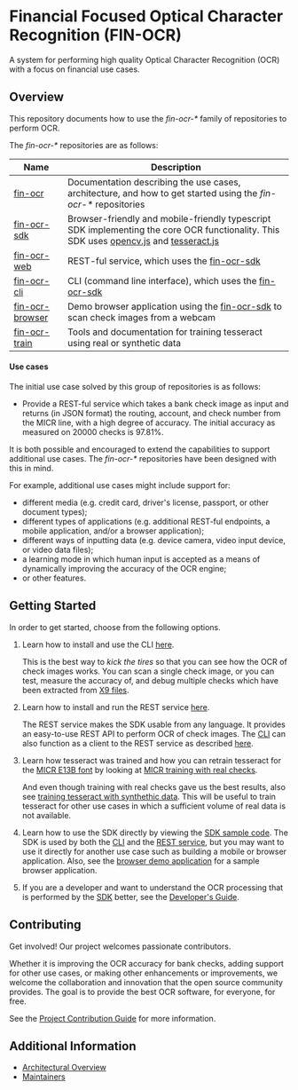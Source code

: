 # Financial Focused Optical Character Recognition (FIN-OCR)

A system for performing high quality Optical Character Recognition (OCR) with a focus on financial use cases.

## Overview

This repository documents how to use the *fin-ocr-\** family of repositories to perform OCR.

The *fin-ocr-\** repositories are as follows:

| Name | Description |
| ---- | ----------- |
| [fin-ocr](https://github.com/discoverfinancial/fin-ocr) | Documentation describing the use cases, architecture, and how to get started using the *fin-ocr-\** repositories |
| [fin-ocr-sdk](https://github.com/discoverfinancial/fin-ocr-sdk) | Browser-friendly and mobile-friendly typescript SDK implementing the core OCR functionality.  This SDK uses [opencv.js](https://github.com/TechStark/opencv-js) and [tesseract.js](https://tesseract.projectnaptha.com/) |
| [fin-ocr-web](https://github.com/discoverfinancial/fin-ocr-web) | REST-ful service, which uses the [fin-ocr-sdk](https://github.com/discoverfinancial/fin-ocr-sdk) |
| [fin-ocr-cli](https://github.com/discoverfinancial/fin-ocr-cli) | CLI (command line interface), which uses the [fin-ocr-sdk](https://github.com/discoverfinancial/fin-ocr-sdk) |
| [fin-ocr-browser](https://github.com/discoverfinancial/fin-ocr-browser) | Demo browser application using the [fin-ocr-sdk](https://github.com/discoverfinancial/fin-ocr-sdk) to scan check images from a webcam | 
| [fin-ocr-train](https://github.com/discoverfinancial/fin-ocr-train) | Tools and documentation for training tesseract using real or synthetic data |

#### Use cases
The initial use case solved by this group of repositories is as follows:

* Provide a REST-ful service which takes a bank check image as input and returns (in JSON format) the routing, account, and check number from the MICR line, with a high degree of accuracy.  The initial accuracy as measured on 20000 checks is 97.81%. 

It is both possible and encouraged to extend the capabilities to support additional use cases.  The *fin-ocr-\** repositories have been designed with this in mind.

For example, additional use cases might include support for:
* different media (e.g. credit card, driver's license, passport, or other document types);
* different types of applications (e.g. additional REST-ful endpoints, a mobile application, and/or a browser application);
* different ways of inputting data (e.g. device camera, video input device, or video data files);
* a learning mode in which human input is accepted as a means of dynamically improving the accuracy of the OCR engine;
* or other features.

## Getting Started

In order to get started, choose from the following options.

1. Learn how to install and use the CLI [here](https://github.com/discoverfinancial/fin-ocr-cli?tab=readme-ov-file#fin-ocr-cli).

   This is the best way to *kick the tires* so that you can see how the OCR of check images works.  You can scan a single check image, or you can test, measure the accuracy of, and debug multiple checks which have been extracted from [X9 files](https://www.frbservices.org/binaries/content/assets/crsocms/financial-services/check/setup/frb-x937-standards-reference.pdf).

2. Learn how to install and run the REST service [here](https://github.com/discoverfinancial/fin-ocr-web?tab=readme-ov-file#fin-ocr-web).

   The REST service makes the SDK usable from any language.  It provides an easy-to-use REST API to perform OCR of check images.  The [CLI](https://github.com/discoverfinancial/fin-ocr-cli?tab=readme-ov-file#fin-ocr-cli) can also function as a client to the REST service as described [here](https://github.com/discoverfinancial/fin-ocr-cli?tab=readme-ov-file#how-to-use-the-cli-as-a-client-for-the-rest-service).
   
3. Learn how tesseract was trained and how you can retrain tesseract for the [MICR E13B font](https://en.wikipedia.org/wiki/Magnetic_ink_character_recognition#E-13B) by looking at [MICR training with real checks](https://github.com/discoverfinancial/fin-ocr-train/blob/main/real/README.md#micr-training-with-real-checks).

   And even though training with real checks gave us the best results, also see [training tesseract with synthethic data](https://github.com/discoverfinancial/fin-ocr-train/blob/main/synthetic/README.md#tesseract-auto-training).  This will be useful to train tesseract for other use cases in which a sufficient volume of real data is not available.

4. Learn how to use the SDK directly by viewing the [SDK sample code](https://github.com/discoverfinancial/fin-ocr-sdk?tab=readme-ov-file#sample-code).  The SDK is used by both the [CLI](https://github.com/discoverfinancial/fin-ocr-cli?tab=readme-ov-file#fin-ocr-cli) and the [REST service](https://github.com/discoverfinancial/fin-ocr-web?tab=readme-ov-file#fin-ocr-web), but you may want to use it directly for another use case such as building a mobile or browser application.  Also, see the [browser demo application](https://github.com/discoverfinancial/fin-ocr-browser?tab=readme-ov-file#fin-ocr-browser-based-demo-application) for a sample browser application.

5. If you are a developer and want to understand the OCR processing that is performed by the [SDK](https://github.com/discoverfinancial/fin-ocr-sdk) better, see the [Developer's Guide](./DEV_GUIDE.md).

## Contributing

Get involved!  Our project welcomes passionate contributors.

Whether it is improving the OCR accuracy for bank checks, adding support for other use cases, or making other enhancements or improvements, we welcome the collaboration and innovation that the open source community provides.  The goal is to provide the best OCR software, for everyone, for free.

See the [Project Contribution Guide](./CONTRIBUTE.md) for more information.

## Additional Information

* [Architectural Overview](./ARCHITECTURE.md)
* [Maintainers](./MAINTAINERS.md)
